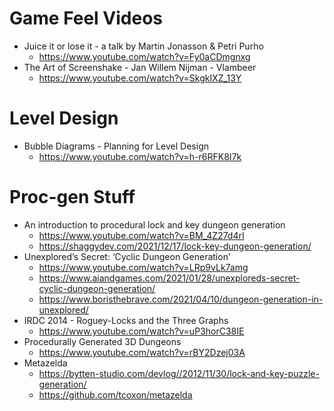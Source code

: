# Game Feel Videos
- Juice it or lose it - a talk by Martin Jonasson & Petri Purho
  - https://www.youtube.com/watch?v=Fy0aCDmgnxg
- The Art of Screenshake - Jan Willem Nijman - Vlambeer
  - https://www.youtube.com/watch?v=SkgkIXZ_13Y


# Level Design
- Bubble Diagrams - Planning for Level Design
  - https://www.youtube.com/watch?v=h-r6RFK8I7k 

# Proc-gen Stuff
- An introduction to procedural lock and key dungeon generation
  - https://www.youtube.com/watch?v=BM_4Z27d4rI
  - https://shaggydev.com/2021/12/17/lock-key-dungeon-generation/
- Unexplored’s Secret: ‘Cyclic Dungeon Generation’
  - https://www.youtube.com/watch?v=LRp9vLk7amg
  - https://www.aiandgames.com/2021/01/28/unexploreds-secret-cyclic-dungeon-generation/
  - https://www.boristhebrave.com/2021/04/10/dungeon-generation-in-unexplored/
- IRDC 2014 - Roguey-Locks and the Three Graphs
  - https://www.youtube.com/watch?v=uP3horC38IE 
- Procedurally Generated 3D Dungeons
  - https://www.youtube.com/watch?v=rBY2Dzej03A
- Metazelda
  - https://bytten-studio.com/devlog//2012/11/30/lock-and-key-puzzle-generation/
  - https://github.com/tcoxon/metazelda  
